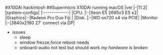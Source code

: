 #X10DAi hackintosh
##Supermicro X10DAi running macOS
|ver.|-|11.2|
|system-configs|
|:-------------|
|CPU.    |:-|Xeon E5 2695v3 ES x2|
|Graphics|:-|Radeon Pro Duo Fiji |
|Disk.   |:-|WD sn720 x4 via PCIE|
|Monitor |:-|3840x2160 27' connect via DP|
* issues
  * sleep
  * window frezze,force reboot needs
  * onboard-audio not test but should work *my hardware is broken*



